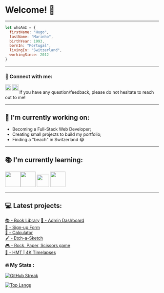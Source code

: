 # Welcome! 👋
--------
```javaScript
let whoAmI = {
  firstName: "Hugo",
  lastName: "Marinho",
  birthYear: 1993,
  bornIn: "Portugal",
  livingIn: "Switzerland",
  workingSince: 2012
}
```
--------
### 🤝 Connect with me:
<div align="center" style="padding:0">
<a href="https://www.linkedin.com/in/hugom/"><img align="left" src="https://user-images.githubusercontent.com/99179407/155819913-228286eb-61de-4b1d-852c-ee076c0f7800.svg" alt="Hugo Marinho | LinkedIn" width="20px" style="padding-right:"/></a> 
<a href="mailto:hugomsfh@hotmail.com"><img align="left" src="https://user-images.githubusercontent.com/99179407/155820427-a2622869-2607-480d-97dd-cc6f5fbed84e.png" alt="Hugo Marinho | E-mail" width=21px></a>
</div> <br>
If you have any question/feedback, please do not hesitate to reach out to me!
 
--------
## 🔭 I'm currently working on:
- Becoming a Full-Stack Web Developer;
- Creating small projects to build my portfolio;
- Finding a "beach" in Switzerland 😂

--------
## 📚 I'm currently learning:
<img src=https://user-images.githubusercontent.com/99179407/157128711-3efa327d-8763-4d3f-9611-a3e09cff7e4f.svg width=50px height=50px><img src=https://user-images.githubusercontent.com/99179407/157128980-ee396824-a059-4ad7-bffb-ac0998cdeede.svg width=50px height=50px> <img src="https://user-images.githubusercontent.com/99179407/157128063-c509ecc8-9c39-40f8-8400-afd9259198c6.png" width=40px height=40px> 
<img src=https://user-images.githubusercontent.com/99179407/157129633-4bcea386-aec9-496c-83a1-68b363c7b4d2.png width=50px height=50px>


--------
## 💻 Latest projects: 
[📚 - Book Library](https://github.com/hugompt/PROJECT-LIBRARY)
[💼 - Admin Dashboard](https://github.com/hugompt/PROJECT-ADMIN-DASHBOARD) </br>
[:memo: - Sign-up Form](https://github.com/hugompt/PROJECT-SIGN-UP-FORM) </br>
[🧮 - Calculator](https://github.com/hugompt/PROJECT-CALCULATOR) </br>
[🖌️ - Etch-a-Sketch](https://github.com/hugompt/PROJECT-ETCH-A-SKETCH) </br>
[🎮 - Rock, Paper, Scissors game](https://github.com/hugompt/PROJECT_ROCK_PAPER_SCISSORS) </br>
[🎥 - HMT | 4K Timelapses](https://github.com/hugompt/HMT_4K_TIMELAPSES) </br>


### :fire: My Stats :
[![GitHub Streak](http://github-readme-streak-stats.herokuapp.com?user=hugompt&theme=dark&background=000000)](https://git.io/streak-stats)

[![Top Langs](https://github-readme-stats.vercel.app/api/top-langs/?username=hugompt&layout=compact&theme=vision-friendly-dark)](https://github.com/anuraghazra/github-readme-stats)
